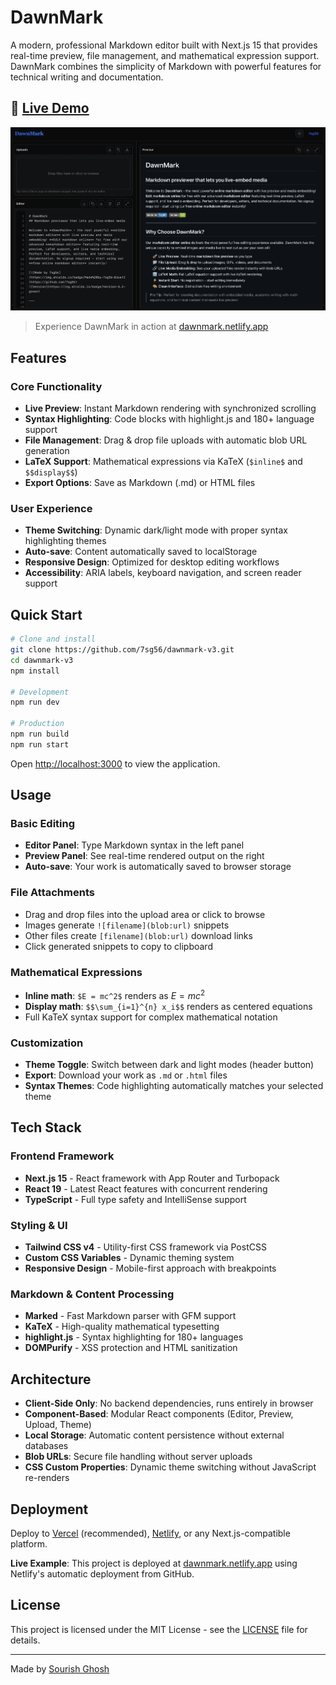 # DawnMark

A modern, professional Markdown editor built with Next.js 15 that provides real-time preview, file management, and mathematical expression support. DawnMark combines the simplicity of Markdown with powerful features for technical writing and documentation.

## 🚀 [Live Demo](https://dawnmark.netlify.app)

![DawnMark Screenshot](public/assets/dawnmark-screenshot.png)

> Experience DawnMark in action at [dawnmark.netlify.app](https://dawnmark.netlify.app)

## Features

### Core Functionality
- **Live Preview**: Instant Markdown rendering with synchronized scrolling
- **Syntax Highlighting**: Code blocks with highlight.js and 180+ language support
- **File Management**: Drag & drop file uploads with automatic blob URL generation
- **LaTeX Support**: Mathematical expressions via KaTeX (`$inline$` and `$$display$$`)
- **Export Options**: Save as Markdown (.md) or HTML files

### User Experience  
- **Theme Switching**: Dynamic dark/light mode with proper syntax highlighting themes
- **Auto-save**: Content automatically saved to localStorage
- **Responsive Design**: Optimized for desktop editing workflows
- **Accessibility**: ARIA labels, keyboard navigation, and screen reader support

## Quick Start

```bash
# Clone and install
git clone https://github.com/7sg56/dawnmark-v3.git
cd dawnmark-v3
npm install

# Development
npm run dev

# Production
npm run build
npm run start
```

Open [http://localhost:3000](http://localhost:3000) to view the application.

## Usage

### Basic Editing
- **Editor Panel**: Type Markdown syntax in the left panel
- **Preview Panel**: See real-time rendered output on the right
- **Auto-save**: Your work is automatically saved to browser storage

### File Attachments
- Drag and drop files into the upload area or click to browse
- Images generate `![filename](blob:url)` snippets
- Other files create `[filename](blob:url)` download links
- Click generated snippets to copy to clipboard

### Mathematical Expressions
- **Inline math**: `$E = mc^2$` renders as $E = mc^2$
- **Display math**: `$$\sum_{i=1}^{n} x_i$$` renders as centered equations
- Full KaTeX syntax support for complex mathematical notation

### Customization
- **Theme Toggle**: Switch between dark and light modes (header button)
- **Export**: Download your work as `.md` or `.html` files
- **Syntax Themes**: Code highlighting automatically matches your selected theme

## Tech Stack

### Frontend Framework
- **Next.js 15** - React framework with App Router and Turbopack
- **React 19** - Latest React features with concurrent rendering
- **TypeScript** - Full type safety and IntelliSense support

### Styling & UI
- **Tailwind CSS v4** - Utility-first CSS framework via PostCSS
- **Custom CSS Variables** - Dynamic theming system
- **Responsive Design** - Mobile-first approach with breakpoints

### Markdown & Content Processing
- **Marked** - Fast Markdown parser with GFM support
- **KaTeX** - High-quality mathematical typesetting
- **highlight.js** - Syntax highlighting for 180+ languages
- **DOMPurify** - XSS protection and HTML sanitization

## Architecture

- **Client-Side Only**: No backend dependencies, runs entirely in browser
- **Component-Based**: Modular React components (Editor, Preview, Upload, Theme)
- **Local Storage**: Automatic content persistence without external databases
- **Blob URLs**: Secure file handling without server uploads
- **CSS Custom Properties**: Dynamic theme switching without JavaScript re-renders

## Deployment

Deploy to [Vercel](https://vercel.com) (recommended), [Netlify](https://netlify.com), or any Next.js-compatible platform.

**Live Example**: This project is deployed at [dawnmark.netlify.app](https://dawnmark.netlify.app) using Netlify's automatic deployment from GitHub.

## License

This project is licensed under the MIT License - see the [LICENSE](LICENSE) file for details.

---

Made by [Sourish Ghosh](https://github.com/7sg56)
